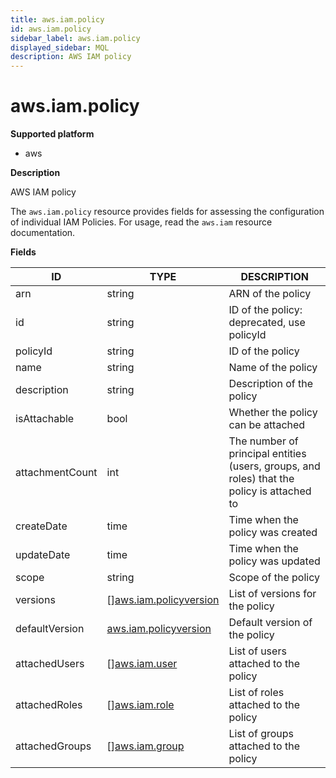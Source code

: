 ```yaml
---
title: aws.iam.policy
id: aws.iam.policy
sidebar_label: aws.iam.policy
displayed_sidebar: MQL
description: AWS IAM policy
---
```


# aws.iam.policy

**Supported platform**

- aws

**Description**

AWS IAM policy

The `aws.iam.policy` resource provides fields for assessing the configuration of individual IAM Policies. For usage, read the `aws.iam` resource documentation.

**Fields**

| ID              | TYPE                                                        | DESCRIPTION                                                                                |
| --------------- | ----------------------------------------------------------- | ------------------------------------------------------------------------------------------ |
| arn             | string                                                      | ARN of the policy                                                                          |
| id              | string                                                      | ID of the policy: deprecated, use policyId                                                 |
| policyId        | string                                                      | ID of the policy                                                                           |
| name            | string                                                      | Name of the policy                                                                         |
| description     | string                                                      | Description of the policy                                                                  |
| isAttachable    | bool                                                        | Whether the policy can be attached                                                         |
| attachmentCount | int                                                         | The number of principal entities (users, groups, and roles) that the policy is attached to |
| createDate      | time                                                        | Time when the policy was created                                                           |
| updateDate      | time                                                        | Time when the policy was updated                                                           |
| scope           | string                                                      | Scope of the policy                                                                        |
| versions        | &#91;&#93;[aws.iam.policyversion](aws.iam.policyversion.md) | List of versions for the policy                                                            |
| defaultVersion  | [aws.iam.policyversion](aws.iam.policyversion.md)           | Default version of the policy                                                              |
| attachedUsers   | &#91;&#93;[aws.iam.user](aws.iam.user.md)                   | List of users attached to the policy                                                       |
| attachedRoles   | &#91;&#93;[aws.iam.role](aws.iam.role.md)                   | List of roles attached to the policy                                                       |
| attachedGroups  | &#91;&#93;[aws.iam.group](aws.iam.group.md)                 | List of groups attached to the policy                                                      |
